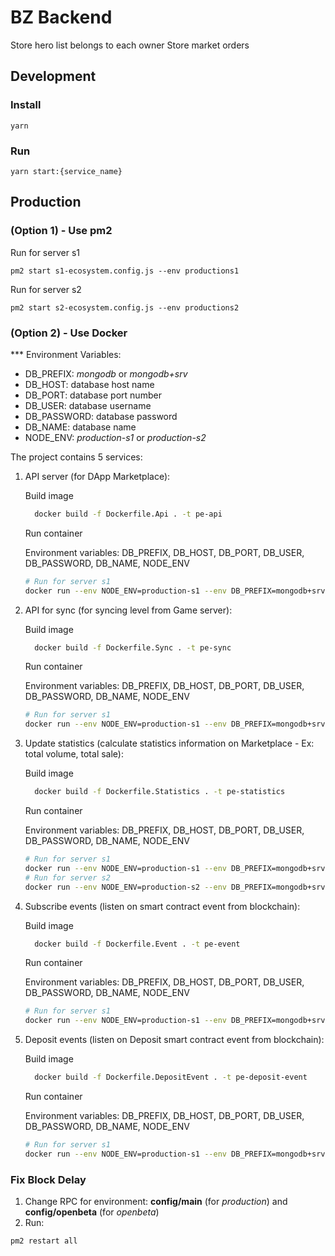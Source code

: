 # BZ Backend
Store hero list belongs to each owner
Store market orders
## Development
### Install
```
yarn
```
### Run
```
yarn start:{service_name}
```
## Production
### (Option 1) - Use pm2
Run for server s1
```
pm2 start s1-ecosystem.config.js --env productions1
```
Run for server s2
```
pm2 start s2-ecosystem.config.js --env productions2
```

### (Option 2) - Use Docker
*** Environment Variables:
- DB_PREFIX: _mongodb_ or _mongodb+srv_
- DB_HOST: database host name
- DB_PORT: database port number
- DB_USER: database username
- DB_PASSWORD: database password
- DB_NAME: database name
- NODE_ENV: _production-s1_ or _production-s2_

The project contains 5 services:
1. API server (for DApp Marketplace):

   Build image
    ```bash
      docker build -f Dockerfile.Api . -t pe-api
    ```
   Run container
   
   Environment variables: DB_PREFIX, DB_HOST, DB_PORT, DB_USER, DB_PASSWORD, DB_NAME, NODE_ENV
   ```bash
   # Run for server s1
   docker run --env NODE_ENV=production-s1 --env DB_PREFIX=mongodb+srv --env DB_HOST=cluster0.fbmnkmc.mongodb.net --env DB_PORT=27017 --env DB_USER=user --env DB_PASSWORD=password --env DB_NAME=pes1 -p 4003:4003 pe-api
   ```
2. API for sync (for syncing level from Game server):
 
   Build image
    ```bash
      docker build -f Dockerfile.Sync . -t pe-sync
    ```
   Run container
 
   Environment variables: DB_PREFIX, DB_HOST, DB_PORT, DB_USER, DB_PASSWORD, DB_NAME, NODE_ENV
   ```bash
   # Run for server s1
   docker run --env NODE_ENV=production-s1 --env DB_PREFIX=mongodb+srv --env DB_HOST=cluster0.fbmnkmc.mongodb.net --env DB_PORT=27017 --env DB_USER=user --env DB_PASSWORD=password --env DB_NAME=pes1 -p 5003:5003 pe-sync
   ```
3. Update statistics (calculate statistics information on Marketplace - Ex: total volume, total sale):
 
   Build image
    ```bash
      docker build -f Dockerfile.Statistics . -t pe-statistics
    ```
   Run container
 
   Environment variables: DB_PREFIX, DB_HOST, DB_PORT, DB_USER, DB_PASSWORD, DB_NAME, NODE_ENV
   ```bash
   # Run for server s1
   docker run --env NODE_ENV=production-s1 --env DB_PREFIX=mongodb+srv --env DB_HOST=cluster0.fbmnkmc.mongodb.net --env DB_PORT=27017 --env DB_USER=user --env DB_PASSWORD=password --env DB_NAME=pes1 pe-statistics
   # Run for server s2
   docker run --env NODE_ENV=production-s2 --env DB_PREFIX=mongodb+srv --env DB_HOST=cluster0.fbmnkmc.mongodb.net --env DB_PORT=27017 --env DB_USER=user --env DB_PASSWORD=password --env DB_NAME=pes2 pe-statistics
   ```
4. Subscribe events (listen on smart contract event from blockchain):
 
   Build image
    ```bash
      docker build -f Dockerfile.Event . -t pe-event
    ```
   Run container
 
   Environment variables: DB_PREFIX, DB_HOST, DB_PORT, DB_USER, DB_PASSWORD, DB_NAME, NODE_ENV
   ```bash
   # Run for server s1
   docker run --env NODE_ENV=production-s1 --env DB_PREFIX=mongodb+srv --env DB_HOST=cluster0.fbmnkmc.mongodb.net --env DB_PORT=27017 --env DB_USER=user --env DB_PASSWORD=password --env DB_NAME=pes1 pe-event
   ```
5. Deposit events (listen on Deposit smart contract event from blockchain):
 
   Build image
    ```bash
      docker build -f Dockerfile.DepositEvent . -t pe-deposit-event
    ```
   Run container
 
   Environment variables: DB_PREFIX, DB_HOST, DB_PORT, DB_USER, DB_PASSWORD, DB_NAME, NODE_ENV
   ```bash
   # Run for server s1
   docker run --env NODE_ENV=production-s1 --env DB_PREFIX=mongodb+srv --env DB_HOST=cluster0.fbmnkmc.mongodb.net --env DB_PORT=27017 --env DB_USER=user --env DB_PASSWORD=password --env DB_NAME=pes1 pe-deposit-event
   ```

### Fix Block Delay
1. Change RPC for environment: **config/main** (for *production*) and **config/openbeta** (for *openbeta*)
2. Run:
```bash
pm2 restart all
```
